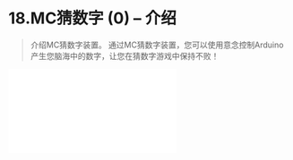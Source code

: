 # 18.MC猜数字 (0) – 介绍

> 介绍MC猜数字装置。
> 通过MC猜数字装置，您可以使用意念控制Arduino产生您脑海中的数字，让您在猜数字游戏中保持不败！

<iframe src="//player.bilibili.com/player.html?aid=52628485&bvid=BV164411J7GE&cid=92099634&page=19" scrolling="no" border="0" frameborder="no" framespacing="0" allowfullscreen="true"> </iframe>

